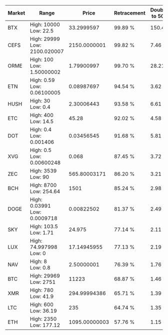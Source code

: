 | Market | Range | Price| Retracement | Doubles to 50% |
| --- | --- | --- | --- | --- |
| BTX | High: 10000<br />Low: 22.5 | 33.2999597 | 99.89 % | 150.49 |
| CEFS | High: 29999<br />Low: 2100.020007 | 2150.0000001 | 99.82 % | 7.46 |
| ORME | High: 100<br />Low: 1.50000002 | 1.79900997 | 99.70 % | 28.21 |
| ETN | High: 0.59<br />Low: 0.06100005 | 0.08987697 | 94.54 % | 3.62 |
| HUSH | High: 30<br />Low: 0.4 | 2.30006443 | 93.58 % | 6.61 |
| ETC | High: 400<br />Low: 14.5 | 45.28 | 92.02 % | 4.58 |
| DOT | High: 0.4<br />Low: 0.001406 | 0.03456545 | 91.68 % | 5.81 |
| XVG | High: 0.5<br />Low: 0.00600248 | 0.068 | 87.45 % | 3.72 |
| ZEC | High: 3539<br />Low: 90 | 565.80003171 | 86.20 % | 3.21 |
| BCH | High: 8700<br />Low: 254.64 | 1501 | 85.24 % | 2.98 |
| DOGE | High: 0.03991<br />Low: 0.0009718 | 0.00822502 | 81.37 % | 2.49 |
| SKY | High: 103.5<br />Low: 1.71 | 24.975 | 77.14 % | 2.11 |
| LUX | High: 74.997998<br />Low: 0 | 17.14945955 | 77.13 % | 2.19 |
| NAV | High: 8<br />Low: 0.8 | 2.50000001 | 76.39 % | 1.76 |
| BTC | High: 29969<br />Low: 2751 | 11223 | 68.87 % | 1.46 |
| XMR | High: 780<br />Low: 41.9 | 294.99994386 | 65.71 % | 1.39 |
| LTC | High: 600<br />Low: 36.19 | 235 | 64.74 % | 1.35 |
| ETH | High: 2350<br />Low: 177.12 | 1095.00000003 | 57.76 % | 1.15 |
